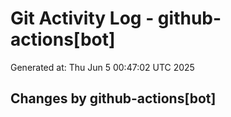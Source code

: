 # Git Activity Log - github-actions[bot]
Generated at: Thu Jun  5 00:47:02 UTC 2025
## Changes by github-actions[bot]
```diff
```
